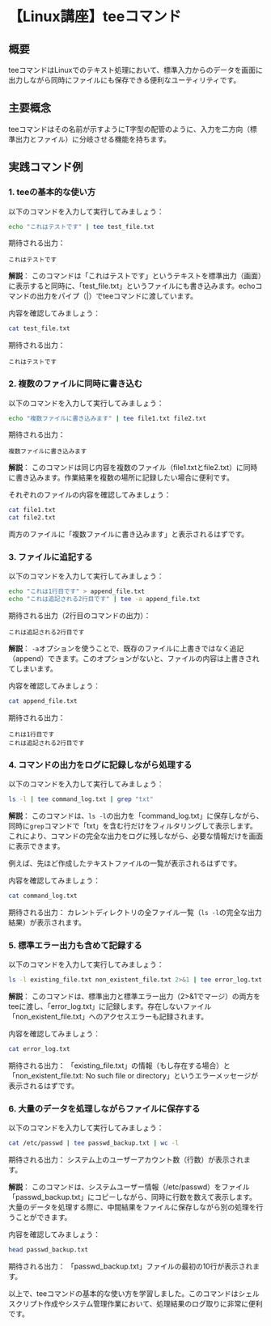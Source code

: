 # 【Linux講座】teeコマンド

## 概要
teeコマンドはLinuxでのテキスト処理において、標準入力からのデータを画面に出力しながら同時にファイルにも保存できる便利なユーティリティです。

## 主要概念
teeコマンドはその名前が示すようにT字型の配管のように、入力を二方向（標準出力とファイル）に分岐させる機能を持ちます。

## 実践コマンド例

### 1. teeの基本的な使い方

以下のコマンドを入力して実行してみましょう：

```bash
echo "これはテストです" | tee test_file.txt
```

期待される出力：
```
これはテストです
```

**解説**：
このコマンドは「これはテストです」というテキストを標準出力（画面）に表示すると同時に、「test_file.txt」というファイルにも書き込みます。echoコマンドの出力をパイプ（|）でteeコマンドに渡しています。

内容を確認してみましょう：

```bash
cat test_file.txt
```

期待される出力：
```
これはテストです
```

### 2. 複数のファイルに同時に書き込む

以下のコマンドを入力して実行してみましょう：

```bash
echo "複数ファイルに書き込みます" | tee file1.txt file2.txt
```

期待される出力：
```
複数ファイルに書き込みます
```

**解説**：
このコマンドは同じ内容を複数のファイル（file1.txtとfile2.txt）に同時に書き込みます。作業結果を複数の場所に記録したい場合に便利です。

それぞれのファイルの内容を確認してみましょう：

```bash
cat file1.txt
cat file2.txt
```

両方のファイルに「複数ファイルに書き込みます」と表示されるはずです。

### 3. ファイルに追記する

以下のコマンドを入力して実行してみましょう：

```bash
echo "これは1行目です" > append_file.txt
echo "これは追記される2行目です" | tee -a append_file.txt
```

期待される出力（2行目のコマンドの出力）：
```
これは追記される2行目です
```

**解説**：
`-a`オプションを使うことで、既存のファイルに上書きではなく追記（append）できます。このオプションがないと、ファイルの内容は上書きされてしまいます。

内容を確認してみましょう：

```bash
cat append_file.txt
```

期待される出力：
```
これは1行目です
これは追記される2行目です
```

### 4. コマンドの出力をログに記録しながら処理する

以下のコマンドを入力して実行してみましょう：

```bash
ls -l | tee command_log.txt | grep "txt"
```

**解説**：
このコマンドは、`ls -l`の出力を「command_log.txt」に保存しながら、同時に`grep`コマンドで「txt」を含む行だけをフィルタリングして表示します。これにより、コマンドの完全な出力をログに残しながら、必要な情報だけを画面に表示できます。

例えば、先ほど作成したテキストファイルの一覧が表示されるはずです。

内容を確認してみましょう：

```bash
cat command_log.txt
```

期待される出力：
カレントディレクトリの全ファイル一覧（`ls -l`の完全な出力結果）が表示されます。

### 5. 標準エラー出力も含めて記録する

以下のコマンドを入力して実行してみましょう：

```bash
ls -l existing_file.txt non_existent_file.txt 2>&1 | tee error_log.txt
```

**解説**：
このコマンドは、標準出力と標準エラー出力（2>&1でマージ）の両方をteeに渡し、「error_log.txt」に記録します。存在しないファイル「non_existent_file.txt」へのアクセスエラーも記録されます。

内容を確認してみましょう：

```bash
cat error_log.txt
```

期待される出力：
「existing_file.txt」の情報（もし存在する場合）と「non_existent_file.txt: No such file or directory」というエラーメッセージが表示されるはずです。

### 6. 大量のデータを処理しながらファイルに保存する

以下のコマンドを入力して実行してみましょう：

```bash
cat /etc/passwd | tee passwd_backup.txt | wc -l
```

期待される出力：
システム上のユーザーアカウント数（行数）が表示されます。

**解説**：
このコマンドは、システムユーザー情報（/etc/passwd）をファイル「passwd_backup.txt」にコピーしながら、同時に行数を数えて表示します。大量のデータを処理する際に、中間結果をファイルに保存しながら別の処理を行うことができます。

内容を確認してみましょう：

```bash
head passwd_backup.txt
```

期待される出力：
「passwd_backup.txt」ファイルの最初の10行が表示されます。

以上で、teeコマンドの基本的な使い方を学習しました。このコマンドはシェルスクリプト作成やシステム管理作業において、処理結果のログ取りに非常に便利です。
